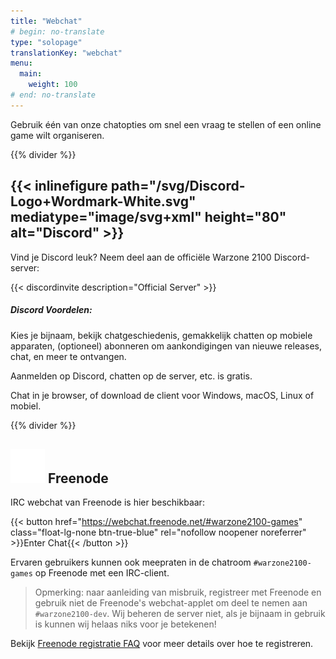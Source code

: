 ```yaml
---
title: "Webchat"
# begin: no-translate
type: "solopage"
translationKey: "webchat"
menu:
  main:
    weight: 100
# end: no-translate
---
```


Gebruik één van onze chatopties om snel een vraag te stellen of een online game wilt organiseren.

{{% divider %}}

## {{< inlinefigure path="/svg/Discord-Logo+Wordmark-White.svg" mediatype="image/svg+xml" height="80" alt="Discord" >}}

Vind je Discord leuk? Neem deel aan de officiële Warzone 2100 Discord-server:

{{< discordinvite description="Official Server" >}}

##### Discord Voordelen:

Kies je bijnaam, bekijk chatgeschiedenis, gemakkelijk chatten op mobiele apparaten, (optioneel) abonneren om aankondigingen van nieuwe releases, chat, en meer te ontvangen.

Aanmelden op Discord, chatten op de server, etc. is gratis.

Chat in je browser, of download de client voor Windows, macOS, Linux of mobiel.

{{% divider %}}

## <img src="/img/ftirc-online.svg" height="55" width="55" alt="#irc" /> Freenode

IRC webchat van Freenode is hier beschikbaar:

{{< button href="https://webchat.freenode.net/#warzone2100-games" class="float-lg-none btn-true-blue" rel="nofollow noopener noreferrer" >}}Enter Chat{{< /button >}}

Ervaren gebruikers kunnen ook meepraten in de chatroom `#warzone2100-games` op Freenode met een IRC-client.

> Opmerking: naar aanleiding van misbruik, registreer met Freenode en gebruik niet de Freenode's webchat-applet om deel te nemen aan `#warzone2100-dev`. Wij beheren de server niet, als je bijnaam in gebruik is kunnen wij helaas niks voor je betekenen!

Bekijk [Freenode registratie FAQ](https://freenode.net/kb/answer/registration) voor meer details over hoe te registreren.
